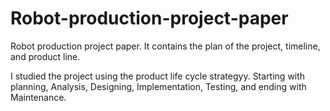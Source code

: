 # Robot-production-project-paper

Robot production project paper. It contains the plan of the project, timeline, and product line.

I studied the project using the product life cycle strategyy. Starting with planning, Analysis, Designing, Implementation, Testing, and ending with Maintenance.

